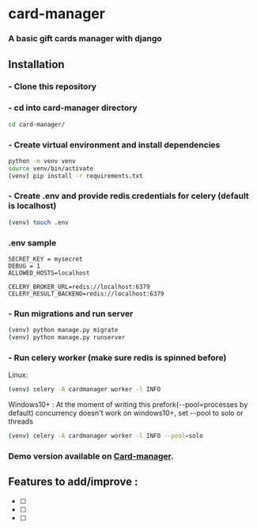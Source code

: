 # card-manager

### A basic gift cards manager with django
## Installation

### - Clone this repository
### - cd into card-manager directory
```bash
cd card-manager/
```
### - Create virtual environment and install dependencies
```bash
python -m venv venv
source venv/bin/activate
(venv) pip install -r requirements.txt
```
### - Create .env and provide redis credentials for celery (default is localhost)
```bash
(venv) touch .env
```
### .env sample
```
SECRET_KEY = mysecret
DEBUG = 1
ALLOWED_HOSTS=localhost

CELERY_BROKER_URL=redis://localhost:6379
CELERY_RESULT_BACKEND=redis://localhost:6379
```
### - Run migrations and run server
```bash
(venv) python manage.py migrate
(venv) python manage.py runserver
```
### - Run celery worker (make sure redis is spinned before)

Linux:
```bash
(venv) celery -A cardmanager worker -l INFO
```

Windows10+ : At the moment of writing this prefork(--pool=processes by default) concurrency doesn't work on windows10+, set --pool to solo or threads
```bash
(venv) celery -A cardmanager worker -l INFO --pool=solo
```
### Demo version available on [Card-manager](https://).

## Features to add/improve :
- [ ] 
- [ ]
- [ ]